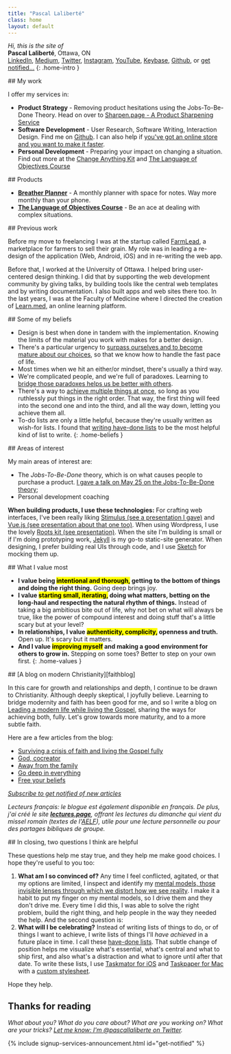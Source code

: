 ```yaml
---
title: "Pascal Laliberté"
class: home
layout: default
---
```


*Hi, this is the site of*  
**Pascal Laliberté**, Ottawa, ON  
[LinkedIn][linkedin], [Medium][medium], [Twitter][twitter], [Instagram][instagram], [YouTube][youtube], [Keybase][keybase], [Github][github], or [get notified&hellip;](#get-notified)
{: .home-intro }

<div class="scroll-reveal" markdown="1" id="my-work">
## My work

I offer my services in:

* **Product Strategy** - Removing product hesitations using the Jobs-To-Be-Done Theory. Head on over to [Sharpen.page - A Product Sharpening Service][sharpen-page]
* **Software Development** - User Research, Software Writing, Interaction Design. Find me on [Github][github]. I can also help if [you've got an online store and you want to make it faster][bloopbloopshop].
* **Personal Development** - Preparing your impact on changing a situation. Find out more at the [Change Anything Kit](/change-anything/) and [The Language of Objectives Course](/language-of-objectives)

</div>

<div class="scroll-reveal" markdown="1" id="my-work">
## Products

* **[Breather Planner][breather-planner]** - A monthly planner with space for notes. Way more monthly than your phone.
* **[The Language of Objectives Course](/language-of-objectives)** - Be an ace at dealing with complex situations.

</div>

<div class="scroll-reveal" markdown="1" id="previous-work">
## Previous work

Before my move to freelancing I was at the startup called [FarmLead][farmlead], a marketplace for farmers to sell their grain. My role was in leading a re-design of the application (Web, Android, iOS) and in re-writing the web app.

Before that, I worked at the University of Ottawa. I helped bring user-centered design thinking. I did that by supporting the web development community by giving talks, by building tools like the central web templates and by writing documentation. I also built apps and web sites there too. In the last years, I was at the Faculty of Medicine where I directed the creation of [Learn.med][learnmed], an online learning platform.
</div>

<div class="scroll-reveal" markdown="1" id="beliefs">
## Some of my beliefs

* Design is best when done in tandem with the implementation. Knowing the limits of the material you work with makes for a better design.
* There's a particular urgency to [surpass ourselves and to become mature about our choices][postheroism], so that we know how to handle the fast pace of life.
* Most times when we hit an either/or mindset, there's usually a third way.
* We're complicated people, and we're full of paradoxes. Learning to [bridge those paradoxes helps us be better with others][bridgeparadoxes].
* There's a way to [achieve multiple things at once][godeepineverything], so long as you ruthlessly put things in the right order. That way, the first thing will feed into the second one and into the third, and all the way down, letting you achieve them all.
* To-do lists are only a little helpful, because they're usually written as wish-for lists. I found that [writing have-done lists][havedone] to be the most helpful kind of list to write.
{: .home-beliefs }

</div>

[postheroism]: https://medium.com/@pascallaliberte/the-urgency-of-post-heroism-11e7d920bf49
[bridgeparadoxes]: http://by.pascallaliberte.me/2014-04-surviving-a-crisis-of-faith/
[godeepineverything]: http://by.pascallaliberte.me/2014-12-go-deep-in-everything/
[havedone]: http://by.pascallaliberte.me/2013-12-writing-objectives-you-will-accomplish/

<div class="scroll-reveal" markdown="1" id="interests">
## Areas of interest

My main areas of interest are:

* The *Jobs-To-Be-Done* theory, which is on what causes people to purchase a product. [I gave a talk on May 25 on the Jobs-To-Be-Done theory][jtbd-presentation];
* Personal development coaching

[jtbd-presentation]: /jtbd/hub/

**When building products, I use these technologies:** For crafting web interfaces, I've been really liking [Stimulus (see a presentation I gave)][stimulusjs-presentation] and [Vue.js (see presentation about that one too)][vuejs-presentation]. When using Wordpress, I use the lovely [Roots kit (see presentation)][roots-presentation]. When the site I'm building is small or if I'm doing prototyping work, [Jekyll][jekyllrb] is my go-to static-site generator. When designing, I prefer building real UIs through code, and I use [Sketch][sketchapp] for mocking them up.
</div>

[roots-presentation]: https://www.youtube.com/watch?v=c25nvDkblSQ&lc=z123zx3xcozsehkwc04cg1ujxxroyrgp5q40k
[farmlead]: https://farmlead.com/
[learnmed]: https://learn.med.uottawa.ca/
[stimulusjs-presentation]: https://www.youtube.com/watch?v=UucTtozapTE
[vuejs-presentation]: https://speakerdeck.com/pascallaliberte/making-turbolinks-work-with-vue-dot-js-fast-server-generated-pages-with-reactive-front-end-components
[rootsio]: https://roots.io/
[jekyllrb]: https://jekyllrb.com/
[sketchapp]: https://sketchapp.com/

<div class="scroll-reveal" markdown="1" id="values">
## What I value most

* **I value being <mark>intentional and thorough,</mark> getting to the bottom of things and doing the right thing.** Going deep brings joy.
* **I value <mark>starting small, iterating,</mark> doing what matters, betting on the long-haul and respecting the natural rhythm of things.** Instead of taking a big ambitious bite out of life, why not bet on what will always be true, like the power of compound interest and doing stuff that's a little scary but at your level?
* **In relationships, I value <mark>authenticity, complicity,</mark> openness and truth.** Open up. It's scary but it matters. 
* **And I value <mark>improving myself</mark> and making a good environment for others to grow in.** Stepping on some toes? Better to step on your own first.
{: .home-values }
</div>

<div class="scroll-reveal" markdown="1" id="christianity">
## [A blog on modern Christianity][faithblog]

In this care for growth and relationships and depth, I continue to be drawn to Christianity. Although deeply skeptical, I joyfully believe. Learning to bridge modernity and faith has been good for me, and so I write a blog on [Leading a modern life while living the Gospel][faithblog], sharing the ways for achieving both, fully. Let's grow towards more maturity, and to a more subtle faith.

Here are a few articles from the blog:

* [Surviving a crisis of faith and living the Gospel fully](http://by.pascallaliberte.me/2014-04-surviving-a-crisis-of-faith/)
* [God, cocreator](http://by.pascallaliberte.me/2014-06-god-cocreator/)
* [Away from the family](http://by.pascallaliberte.me/2014-08-away-from-the-family/)
* [Go deep in everything](http://by.pascallaliberte.me/2014-12-go-deep-in-everything/)
* [Free your beliefs](http://by.pascallaliberte.me/2015-04-free-your-beliefs/)

[faithblog]: http://by.pascallaliberte.me/

*[Subscribe to get notified of new articles](http://by.pascallaliberte.me/subscribe-follow/)*

*Lecteurs français: le blogue est également disponible en français. De plus, j'ai créé le site **[lectures.page][lectures]**, offrant les lectures du dimanche qui vient du missel romain (textes de l'[AELF][aelf]), utile pour une lecture personnelle ou pour des partages bibliques de groupe.*
</div>

<div class="scroll-reveal" markdown="1" id="questions">
## In closing, <span class="sub-title">two questions I think are helpful</span>

These questions help me stay true, and they help me make good choices. I hope they're useful to you too:

1. **What am I so convinced of?** Any time I feel conflicted, agitated, or that my options are limited, I inspect and identify my [mental models, those invisible lenses through which we distort how we see reality][mentalmodels]. I make it a habit to put my finger on my mental models, so I drive them and they don't drive me. Every time I did this, I was able to solve the right problem, build the right thing, and help people in the way they needed the help. And the second question is:
2. **What will I be celebrating?** Instead of writing lists of things to do, or of things I want to achieve, I write lists of things I'll *have achieved* in a future place in time. I call these [have-done lists][havedonelists]. That subtle change of position helps me visualize what's essential, what's central and what to ship first, and also what's a distraction and what to ignore until after that date. To write these lists, I use [Taskmator for iOS][taskmator] and [Taskpaper for Mac][taskpaper] with a [custom stylesheet][theme-notes-first].

Hope they help.

[mentalmodels]: http://by.pascallaliberte.me/2014-01-intro-to-mental-models/
[havedonelists]: http://by.pascallaliberte.me/2013-12-writing-objectives-you-will-accomplish/

[taskmator]: https://itunes.apple.com/ca/app/taskmator-taskpaper-client/id806250172?mt=8
[taskpaper]: https://www.taskpaper.com
[theme-notes-first]: https://github.com/pascallaliberte/theme-notes-first
</div>

<div class="scroll-reveal" markdown="1">

## Thanks for reading

*What about you? What do you care about? What are you working on? What are your tricks? [Let me know: I'm @pascallaliberte on Twitter][twitter].*

{% include signup-services-announcement.html id="get-notified" %}

[linkedin]: https://www.linkedin.com/in/pascallaliberte/
[medium]: https://medium.com/@pascallaliberte
[twitter]: https://twitter.com/pascallaliberte
[instagram]: https://www.instagram.com/pascallaliberte/
[github]: https://github.com/pascallaliberte/
[youtube]: https://www.youtube.com/channel/UCo2CttXwSgcaEmrTsALqS-A
[keybase]: https://keybase.io/pascallaliberte
[lectures]: https://lectures.page
[bloopbloopshop]: https://bloopbloop.shop
[breather-planner]: https://breatherplanner.com
[change-anything]: /change-anything/
[sharpen-page]: https://sharpen.page
[aelf]: https://www.aelf.org
</div>
